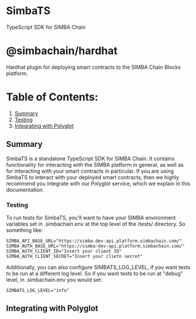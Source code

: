 # SimbaTS
TypeScript SDK for SIMBA Chain

# @simbachain/hardhat

Hardhat plugin for deploying smart contracts to the SIMBA Chain Blocks platform.

# Table of Contents:
1. [Summary](#summary)
2. [Testing](#testing)
3. [Integrating with Polyglot](#integrating-with-polyglot)


## Summary

SimbaTS is a standalone TypeScript SDK for SIMBA Chain. It contains functionality for interacting with the SIMBA platform in general, as well as for interacting with your smart contracts in particular. If you are using SimbaTS to interact with your deployed smart contracts, then we highly recommend you integrate with our Polyglot service, which we explain in this documentation.

### Testing
To run tests for SimbaTS, you'll want to have your SIMBA environment variables set in .simbachain.env at the top level of the /tests/ directory. So something like:

```
SIMBA_API_BASE_URL="https://simba-dev-api.platform.simbachain.com/"
SIMBA_AUTH_BASE_URL="https://simba-dev-api.platform.simbachain.com/"
SIMBA_AUTH_CLIENT_ID="Insert your client ID"
SIMBA_AUTH_CLIENT_SECRET="Insert your clietn secret"
```

Additionally, you can also configure SIMBATS_LOG_LEVEL, if you want tests to be run at a different log level. So if you want tests to be run at "debug" level, in .simbachain.env you would set:

```
SIMBATS_LOG_LEVEL="info"
```

## Integrating with Polyglot